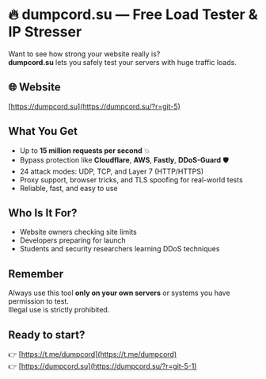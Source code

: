
# 🔥 dumpcord.su — Free Load Tester & IP Stresser

Want to see how strong your website really is?  
**dumpcord.su** lets you safely test your servers with huge traffic loads.

## 🌐 Website

[https://dumpcord.su](https://dumpcord.su/?r=git-5)

## What You Get

- Up to **15 million requests per second** 💥  
- Bypass protection like **Cloudflare**, **AWS**, **Fastly**, **DDoS-Guard** 🛡️  
- 24 attack modes: UDP, TCP, and Layer 7 (HTTP/HTTPS)  
- Proxy support, browser tricks, and TLS spoofing for real-world tests  
- Reliable, fast, and easy to use

## Who Is It For?

- Website owners checking site limits  
- Developers preparing for launch  
- Students and security researchers learning DDoS techniques

## Remember

Always use this tool **only on your own servers** or systems you have permission to test.  
Illegal use is strictly prohibited.

## Ready to start?

👉 [https://t.me/dumpcord](https://t.me/dumpcord)  
👉 [https://dumpcord.su](https://dumpcord.su/?r=git-5-1) 
